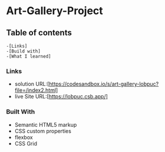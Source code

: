 # Art-Gallery-Project

## Table of contents 
	-[Links]
	-[Build with]
	-[What I learned]

### Links

 - solution URL:[https://codesandbox.io/s/art-gallery-lobpuc?file=/index2.html]
 - live Site URL:[https://lobpuc.csb.app/]

### Built With

- Semantic HTML5 markup
- CSS custom properties
- flexbox
- CSS Grid
